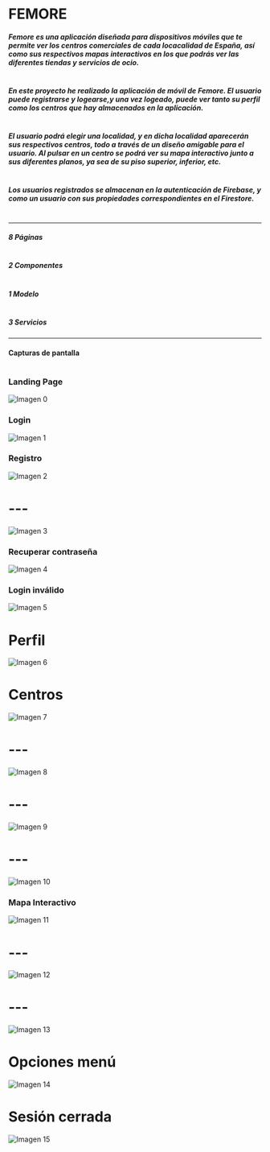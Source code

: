 # **FEMORE**
##### Femore es una aplicación diseñada para dispositivos móviles que te permite ver los centros comerciales de cada locacalidad de España, así como sus respectivos mapas interactivos en los que podrás ver las diferentes tiendas y servicios de ocio.
#
##### En este proyecto he realizado la aplicación de móvil de Femore. El usuario puede registrarse y logearse,y una vez logeado, puede ver tanto su perfil como los centros que hay almacenados en la aplicación.
#
##### El usuario podrá elegir una localidad, y en dicha localidad aparecerán sus respectivos centros, todo a través de un diseño amigable para el usuario. Al pulsar en un centro se podrá ver su mapa interactivo junto a sus diferentes planos, ya sea de su piso superior, inferior, etc.
#
##### Los usuarios registrados se almacenan en la autenticación de Firebase, y como un usuario con sus propiedades correspondientes en el Firestore.
#
---
##### 8 Páginas
#
##### 2 Componentes
#
##### 1 Modelo
#
##### 3 Servicios
###
---
#### Capturas de pantalla
#
### Landing Page
![Imagen 0](https://cdn.discordapp.com/attachments/759490803671367680/951828244016021535/unknown.png)
### Login
![Imagen 1](https://cdn.discordapp.com/attachments/393868752086761475/919273649280782387/unknown.png)
### Registro
![Imagen 2](https://cdn.discordapp.com/attachments/393868752086761475/919273829400977479/unknown.png)
# ---
![Imagen 3](https://cdn.discordapp.com/attachments/393868752086761475/919274049580970034/unknown.png)
### Recuperar contraseña
![Imagen 4](https://cdn.discordapp.com/attachments/393868752086761475/919274117184765982/unknown.png)
### Login inválido
![Imagen 5](https://cdn.discordapp.com/attachments/393868752086761475/919274224441516132/unknown.png)
# Perfil
![Imagen 6](https://cdn.discordapp.com/attachments/393868752086761475/919275281708118056/unknown.png)
# Centros
![Imagen 7](https://cdn.discordapp.com/attachments/393868752086761475/919275334019461160/unknown.png)
# ---
![Imagen 8](https://cdn.discordapp.com/attachments/393868752086761475/919275415615455262/unknown.png)
# ---
![Imagen 9](https://cdn.discordapp.com/attachments/393868752086761475/919275493239447622/unknown.png)
# ---
![Imagen 10](https://cdn.discordapp.com/attachments/393868752086761475/919275538235920434/unknown.png)
### Mapa Interactivo
![Imagen 11](https://cdn.discordapp.com/attachments/393868752086761475/919276018127212675/unknown.png)
# ---
![Imagen 12](https://cdn.discordapp.com/attachments/393868752086761475/919276055322324992/unknown.png)
# ---
![Imagen 13](https://cdn.discordapp.com/attachments/393868752086761475/919276091397513246/unknown.png)
# Opciones menú
![Imagen 14](https://cdn.discordapp.com/attachments/393868752086761475/919276162964918272/unknown.png)
# Sesión cerrada
![Imagen 15](https://cdn.discordapp.com/attachments/393868752086761475/919276196666150932/unknown.png)
